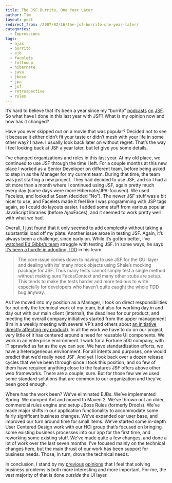 ```yaml
---
title: The JSF Burrito, One Year Later
author: Tim
layout: post
redirect_from: /2007/02/16/the-jsf-burrito-one-year-later/
categories:
  - Impressions
tags:
  - ajax
  - burrito
  - ejb
  - facelets
  - followup
  - hibernate
  - java
  - jboss
  - jpa
  - jsf
  - retrospective
  - rules
---
```

It&#8217;s hard to believe that it&#8217;s been a year since my &#8220;burrito&#8221; [podcasts][1] [on][2] [JSF][3]. So what have I done in this last year with JSF? What is my opinion now and how has it changed?

Have you ever skipped out on a movie that was popular? Decided not to see it because it either didn&#8217;t fit your taste or didn&#8217;t mesh with your life in some other way? I have. I usually look back later on without regret. That&#8217;s the way I feel looking back at JSF a year later, but let give you some details.

<!--more-->

I&#8217;ve changed organizations and roles in this last year. At my old place, we continued to use JSF through the time I left. For a couple months at this new place I worked as a Senior Developer on different team, before being asked to step in as the Manager for my current team. During that time, the team was just starting a new project. They had decided to use JSF, and so I had a bit more than a month where I continued using JSF, again pretty much every day (some days were more Hibernate/JPA-focused). We used Facelets, and looked at Seam (decided &#8220;No&#8221;). The newer JSF stuff was a bit nicer to use, and Facelets made it feel like I was programming with JSP tags again, so I could do layouts easier. I added some stuff from various popular JavaScript libraries (before AjaxFaces), and it seemed to work pretty well with what we had.

Overall, I just found that it only seemed to add complexity without taking a substantial load off my plate. Another issue arose in testing JSF. Again, it&#8217;s always been a challenge, since early on. While it&#8217;s gotten better, I&#8217;ve [watched Ed Gibbs&#8217;s team][4] struggle with testing JSF. In some ways, he says [it&#8217;s been a hurdle in adopting TDD][5] in his team:

> The core issue comes down to having to use JSF for the GUI layer and dealing with its’ many mock objects using Shale’s mocking package for JSF. Thus many tests cannot simply test a single method without making sure FacesContext and many other stubs are setup. This tends to make the tests harder and more tedious to write especially for developers who haven’t quite caught the whole TDD bug anyway.

As I&#8217;ve moved into my position as a Manager, I took on direct responsibilities for not only the technical work of my team, but also for working day in and day out with our main client (internal), the deadlines for our product, and meeting the overall company initiatives started from the upper management (I&#8217;m in a weekly meeting with several VP&#8217;s and others about [an initiative directly affecting my product][6]). In all the work we have to do on our project, very little of it has centered around a need for reusable UI components. We work in an enterprise environment. I work for a Fortune 500 company, with IT sprawled as far as the eye can see. We have standardization efforts, we have a heterogeneous environment. For all intents and purposes, one would predict that we&#8217;d really need JSF. And yet I look back over a dozen release cycles that we&#8217;ve been through since I took this position, and so few of them have required anything close to the features JSF offers above other web frameworks. There are a couple, sure. But for those few we&#8217;ve used some standard solutions that are common to our organization and they&#8217;ve been good enough.

Where has the work been? We&#8217;ve eliminated EJBs. We&#8217;ve implemented Spring. We dumped Ant and moved to Maven 2. We&#8217;ve thrown out an older, commercial rules engine and setup JBoss Rules (formerly Drools). We&#8217;ve made major shifts in our application functionality to accommodate some fairly significant business changes. We&#8217;ve expanded our user base, and improved our turn around time for small items. We&#8217;ve started some in-depth User Centered Design work with our HCI group that&#8217;s focused on bringing some existing business processes into our app for the first time, and reworking some existing stuff. We&#8217;ve made quite a few changes, and done a lot of work over the last seven months. I&#8217;ve focused mainly on the technical changes here, but the main thrust of our work has been support for business needs. Those, in turn, drove the technical needs.

In conclusion, I stand by my [previous][2] [opinions][3] that I feel that solving business problems is both more interesting and more important. For me, the vast majority of that is done *outside* the UI layer.

 [1]: http://timshadel.com/2006/01/19/jsf-the-7-layer-burrito-i-wont-eat-again/
 [2]: http://timshadel.com/2006/01/24/jsf-leaky-abstractions-grab-a-mop/
 [3]: http://timshadel.com/2006/02/03/jsf-renderkit-blues/
 [4]: http://edgibbs.com/category/jsf/
 [5]: http://edgibbs.com/2006/12/03/excessive-setup-anti-pattern/
 [6]: http://timshadel.com/2007/01/17/calm-before-the-storm/
